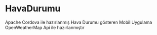 # HavaDurumu
 Apache Cordova ile hazırlanmış Hava Durumu gösteren Mobil Uygulama
 OpenWeatherMap Api ile hazırlanmıştır
